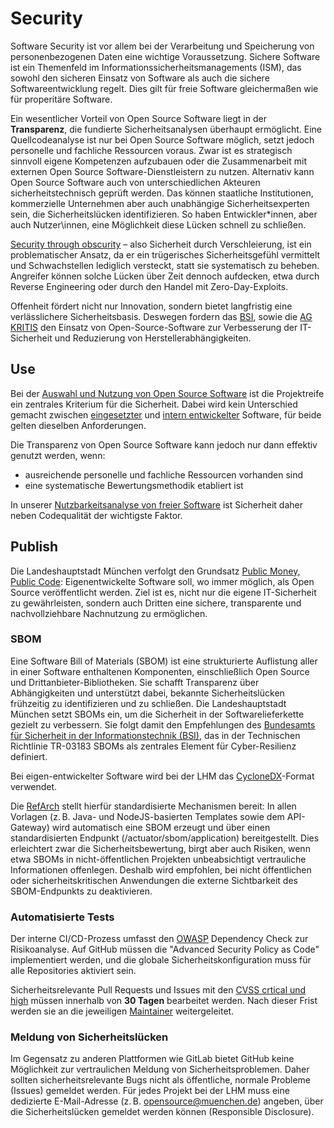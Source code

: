 # Security

Software Security ist vor allem bei der Verarbeitung und Speicherung von personenbezogenen Daten eine wichtige Voraussetzung.
Sichere Software ist ein Themenfeld im Informationssicherheitsmanagements (ISM), das sowohl den sicheren Einsatz von Software als auch die sichere Softwareentwicklung regelt.
Dies gilt für freie Software gleichermaßen wie für properitäre Software.

Ein wesentlicher Vorteil von Open Source Software liegt in der __Transparenz__, die fundierte Sicherheitsanalysen überhaupt ermöglicht.
Eine Quellcodeanalyse ist nur bei Open Source Software möglich, setzt jedoch personelle und fachliche Ressourcen voraus.
Zwar ist es strategisch sinnvoll eigene Kompetenzen aufzubauen oder die Zusammenarbeit mit externen Open Source Software-Dienstleistern zu nutzen.
Alternativ kann Open Source Software auch von unterschiedlichen Akteuren sicherheitstechnisch geprüft werden.
Das können staatliche Institutionen, kommerzielle Unternehmen aber auch unabhängige Sicherheitsexperten sein, die Sicherheitslücken identifizieren.
So haben Entwickler\*innen, aber auch Nutzer\innen, eine Möglichkeit diese Lücken schnell zu schließen.

[Security through obscurity](https://de.wikipedia.org/wiki/Security_through_obscurity) –  also Sicherheit durch Verschleierung, ist ein problematischer Ansatz, da er ein trügerisches Sicherheitsgefühl vermittelt und Schwachstellen lediglich versteckt, statt sie systematisch zu beheben.
Angreifer können solche Lücken über Zeit dennoch aufdecken, etwa durch Reverse Engineering oder durch den Handel mit Zero-Day-Exploits.

Offenheit fördert nicht nur Innovation, sondern bietet langfristig eine verlässlichere Sicherheitsbasis.
Deswegen fordern das [BSI](https://www.bsi.bund.de/DE/Themen/Unternehmen-und-Organisationen/Informationen-und-Empfehlungen/Freie-Software/freie-software.html), sowie die [AG KRITIS](https://ag.kritis.info/politische-forderungen/#opensource) den Einsatz von Open-Source-Software zur Verbesserung der IT-Sicherheit und Reduzierung von Herstellerabhängigkeiten.

## Use

Bei der [Auswahl und Nutzung von Open Source Software](usability-analysis) ist die Projektreife ein zentrales Kriterium für die Sicherheit.
Dabei wird kein Unterschied gemacht zwischen [eingesetzter](use) und [intern entwickelter](publish) Software, für beide gelten dieselben Anforderungen.

Die Transparenz von Open Source Software kann jedoch nur dann effektiv genutzt werden, wenn:

- ausreichende personelle und fachliche Ressourcen vorhanden sind
- eine systematische Bewertungsmethodik etabliert ist

In unserer [Nutzbarkeitsanalyse von freier Software](usability-analysis#sicherheit) ist Sicherheit daher neben Codequalität der wichtigste Faktor.

## Publish

Die Landeshauptstadt München verfolgt den Grundsatz [Public Money, Public Code](publish):
Eigenentwickelte Software soll, wo immer möglich, als Open Source veröffentlicht werden.
Ziel ist es, nicht nur die eigene IT-Sicherheit zu gewährleisten, sondern auch Dritten eine sichere, transparente und nachvollziehbare Nachnutzung zu ermöglichen.

### SBOM

Eine Software Bill of Materials (SBOM) ist eine strukturierte Auflistung aller in einer Software enthaltenen Komponenten, einschließlich Open Source und Drittanbieter-Bibliotheken.
Sie schafft Transparenz über Abhängigkeiten und unterstützt dabei, bekannte Sicherheitslücken frühzeitig zu identifizieren und zu schließen.
Die Landeshauptstadt München setzt SBOMs ein, um die Sicherheit in der Softwarelieferkette gezielt zu verbessern. Sie folgt damit den Empfehlungen des [Bundesamts für Sicherheit in der Informationstechnik (BSI)](https://www.bsi.bund.de/DE/Service-Navi/Presse/Alle-Meldungen-News/Meldungen/TR-03183-2-SBOM-Anforderungen.html), das in der Technischen Richtlinie TR-03183 SBOMs als zentrales Element für Cyber-Resilienz definiert.

Bei eigen-entwickelter Software wird bei der LHM das [CycloneDX](https://cyclonedx.org/)-Format verwendet.

Die [RefArch](https://refarch.oss.muenchen.de/cross-cutting-concepts/security.html) stellt hierfür standardisierte Mechanismen bereit: In allen Vorlagen (z. B. Java- und NodeJS-basierten Templates sowie dem API-Gateway) wird automatisch eine SBOM erzeugt und über einen standardisierten Endpunkt (/actuator/sbom/application) bereitgestellt.
Dies erleichtert zwar die Sicherheitsbewertung, birgt aber auch Risiken, wenn etwa SBOMs in nicht-öffentlichen Projekten unbeabsichtigt vertrauliche Informationen offenlegen. Deshalb wird empfohlen, bei nicht öffentlichen oder sicherheitskritischen Anwendungen die externe Sichtbarkeit des SBOM-Endpunkts zu deaktivieren.

### Automatisierte Tests

Der interne CI/CD-Prozess umfasst den [OWASP](https://de.wikipedia.org/wiki/Open_Worldwide_Application_Security_Project) Dependency Check zur Risikoanalyse.
Auf GitHub müssen die "Advanced Security Policy as Code" implementiert werden, und die globale Sicherheitskonfiguration muss für alle Repositories aktiviert sein.

Sicherheitsrelevante Pull Requests und Issues mit den [CVSS crtical und high](https://nvd.nist.gov/vuln-metrics/cvss) müssen innerhalb von __30 Tagen__ bearbeitet werden. Nach dieser Frist werden sie an die jeweiligen [Maintainer](https://de.wikipedia.org/wiki/Maintainer) weitergeleitet.

### Meldung von Sicherheitslücken

Im Gegensatz zu anderen Plattformen wie GitLab bietet GitHub keine Möglichkeit zur vertraulichen Meldung von Sicherheitsproblemen. Daher sollten sicherheitsrelevante Bugs nicht als öffentliche, normale Probleme (Issues) gemeldet werden.
Für jedes Projekt bei der LHM muss eine dedizierte E-Mail-Adresse (z. B. [opensource@muenchen.de](mailto:opensource@muenchen.de)) angeben, über die Sicherheitslücken gemeldet werden können (Responsible Disclosure).
